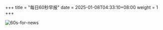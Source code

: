 +++
title = "每日60秒早报"
date = 2025-01-08T04:33:10+08:00
weight = 1
+++

![60s-for-news](/img/zaobao/zaobao.png "由 ALAPI 提供支持")
